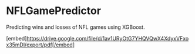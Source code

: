 # NFLGamePredictor
Predicting wins and losses of NFL games using XGBoost.

[embed]https://drive.google.com/file/d/1av1URyOtG7YHQVQwX4XdyxVFxox35mDl/export/pdf[/embed]


